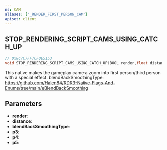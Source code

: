 ```yaml
---
ns: CAM
aliases: ["_RENDER_FIRST_PERSON_CAM"]
apiset: client
---
```

## STOP_RENDERING_SCRIPT_CAMS_USING_CATCH_UP

```c
// 0x8C7C7FF7CF0E5153
void STOP_RENDERING_SCRIPT_CAMS_USING_CATCH_UP(BOOL render,float distance,int blendBackSmoothingType,BOOL p3,BOOL p4,BOOL p5);
```

This native makes the gameplay camera zoom into first person/third person with a special effect.
blendBackSmoothingType: https://github.com/Halen84/RDR3-Native-Flags-And-Enums/tree/main/eBlendBackSmoothing

## Parameters
* **render**:
* **distance**:
* **blendBackSmoothingType**:
* **p3**:
* **p4**:
* **p5**:



